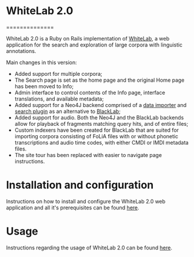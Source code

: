 # WhiteLab 2.0
==============

WhiteLab 2.0 is a Ruby on Rails implementation of [WhiteLab](https://github.com/TiCCSoftware/WhiteLab), 
a web application for the search and exploration of large corpora with linguistic annotations.

Main changes in this version:
- Added support for multiple corpora;
- The Search page is set as the home page and the original Home page has been moved to Info;
- Admin interface to control contents of the Info page, interface translations, and available metadata;
- Added support for a Neo4J backend comprised of a [data importer](https://github.com/Taalmonsters/WhiteLab2.0-Importer) and [search plugin](https://github.com/Taalmonsters/WhiteLab2.0-Neo4J-Plugin) as an alternative to [BlackLab](https://github.com/INL/BlackLab);
- Added support for audio. Both the Neo4J and the BlackLab backends allow for playback of fragments matching query hits, and of entire files;
- Custom indexers have been created for BlackLab that are suited for importing corpora consisting of FoLiA files with or without phonetic transcriptions and audio time codes, with either CMDI or IMDI metadata files.
- The site tour has been replaced with easier to navigate page instructions.

Installation and configuration
==============================

Instructions on how to install and configure the WhiteLab 2.0 web application and all it's prerequisites can be found [here](docs/install/README.md).

Usage
=====

Instructions regarding the usage of WhiteLab 2.0 can be found [here](docs/usage/README.md).